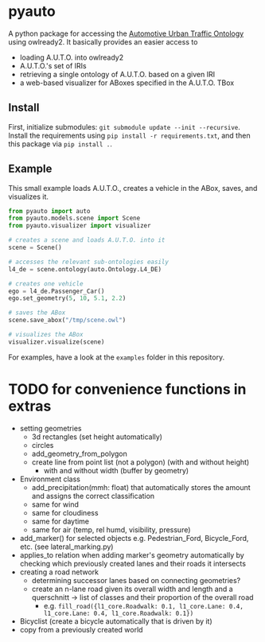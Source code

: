 # pyauto

A python package for accessing the [Automotive Urban Traffic Ontology](https://github.com/lu-w/auto/) using owlready2.
It basically provides an easier access to
- loading A.U.T.O. into owlready2
- A.U.T.O.'s set of IRIs
- retrieving a single ontology of A.U.T.O. based on a given IRI
- a web-based visualizer for ABoxes specified in the A.U.T.O. TBox

## Install

First, initialize submodules: `git submodule update --init --recursive`.
Install the requirements using `pip install -r requirements.txt`, and then this package via `pip install .`.

## Example

This small example loads A.U.T.O., creates a vehicle in the ABox, saves, and visualizes it.

```python
from pyauto import auto
from pyauto.models.scene import Scene
from pyauto.visualizer import visualizer

# creates a scene and loads A.U.T.O. into it
scene = Scene()

# accesses the relevant sub-ontologies easily
l4_de = scene.ontology(auto.Ontology.L4_DE)

# creates one vehicle
ego = l4_de.Passenger_Car()
ego.set_geometry(5, 10, 5.1, 2.2)

# saves the ABox
scene.save_abox("/tmp/scene.owl")

# visualizes the ABox
visualizer.visualize(scene)
```

For examples, have a look at the `examples` folder in this repository.

# TODO for convenience functions in extras

- setting geometries
  - 3d rectangles (set height automatically)
  - circles
  - add_geometry_from_polygon
  - create line from point list (not a polygon) (with and without height)
    - with and without width (buffer by geometry)
- Environment class
  - add_precipitation(mmh: float) that automatically stores the amount and assigns the correct classification
  - same for wind
  - same for cloudiness
  - same for daytime
  - same for air (temp, rel humd, visibility, pressure)
- add_marker() for selected objects e.g. Pedestrian_Ford, Bicycle_Ford, etc. (see lateral_marking.py)
- applies_to relation when adding marker's geometry automatically by checking which previously created lanes and their roads it intersects
- creating a road network
  - determining successor lanes based on connecting geometries?
  - create an n-lane road given its overall width and length and a querschnitt -> list of classes and their proportion of the overall road
    - e.g. `fill_road({l1_core.Roadwalk: 0.1, l1_core.Lane: 0.4, l1_core.Lane: 0.4, l1_core.Roadwalk: 0.1})`
- Bicyclist (create a bicycle automatically that is driven by it)
- copy from a previously created world
